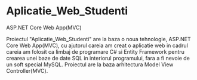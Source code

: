# Aplicatie_Web_Studenti
ASP.NET Core Web App(MVC)

Proiectul "Aplicatie_Web_Studenti" are la baza o noua tehnologie, 
ASP.NET Core Web App(MVC), cu ajutorul careia am creat o aplicatie web in cadrul careia 
am folosit ca limbaj de programare C# si Entity Framework pentru crearea unei baze de date SQL 
in interiorul programului, fara a fi nevoie de un soft special MySQL. Proiectul are la baza arhitectura Model View Controller(MVC).
